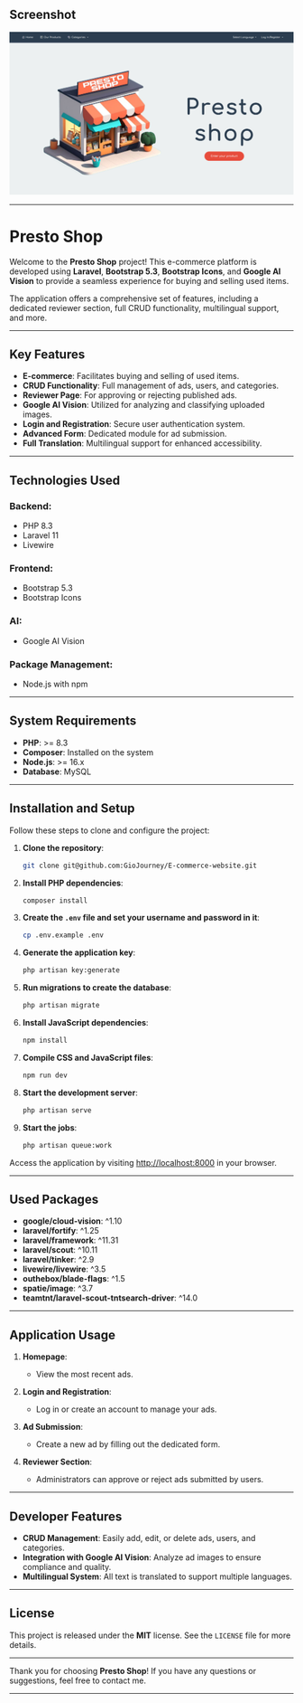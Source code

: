 ## Screenshot

![alt text](PrestoShop-1.png)

---
# Presto Shop

Welcome to the **Presto Shop** project! This e-commerce platform is developed using **Laravel**, **Bootstrap 5.3**, **Bootstrap Icons**, and **Google AI Vision** to provide a seamless experience for buying and selling used items.

The application offers a comprehensive set of features, including a dedicated reviewer section, full CRUD functionality, multilingual support, and more.

---

## Key Features

- **E-commerce**: Facilitates buying and selling of used items.
- **CRUD Functionality**: Full management of ads, users, and categories.
- **Reviewer Page**: For approving or rejecting published ads.
- **Google AI Vision**: Utilized for analyzing and classifying uploaded images.
- **Login and Registration**: Secure user authentication system.
- **Advanced Form**: Dedicated module for ad submission.
- **Full Translation**: Multilingual support for enhanced accessibility.

---

## Technologies Used

### Backend:
- PHP 8.3
- Laravel 11
- Livewire

### Frontend:
- Bootstrap 5.3
- Bootstrap Icons

### AI:
- Google AI Vision

### Package Management:
- Node.js with npm

---

## System Requirements

- **PHP**: >= 8.3
- **Composer**: Installed on the system
- **Node.js**: >= 16.x
- **Database**: MySQL

---

## Installation and Setup

Follow these steps to clone and configure the project:

1. **Clone the repository**:
   ```bash
   git clone git@github.com:GioJourney/E-commerce-website.git
   ```

2. **Install PHP dependencies**:
   ```bash
   composer install
   ```

3. **Create the `.env` file and set your username and password in it**:
   ```bash
   cp .env.example .env
   ```

4. **Generate the application key**:
   ```bash
   php artisan key:generate
   ```

5. **Run migrations to create the database**:
   ```bash
   php artisan migrate
   ```

6. **Install JavaScript dependencies**:
   ```bash
   npm install
   ```

7. **Compile CSS and JavaScript files**:
   ```bash
   npm run dev
   ```

8. **Start the development server**:
   ```bash
   php artisan serve
   ```
9. **Start the jobs**:
   ```bash
   php artisan queue:work
   ```

Access the application by visiting [http://localhost:8000](http://localhost:8000) in your browser.

---

## Used Packages

- **google/cloud-vision**: ^1.10
- **laravel/fortify**: ^1.25
- **laravel/framework**: ^11.31
- **laravel/scout**: ^10.11
- **laravel/tinker**: ^2.9
- **livewire/livewire**: ^3.5
- **outhebox/blade-flags**: ^1.5
- **spatie/image**: ^3.7
- **teamtnt/laravel-scout-tntsearch-driver**: ^14.0

---

## Application Usage

1. **Homepage**:
   - View the most recent ads.

2. **Login and Registration**:
   - Log in or create an account to manage your ads.

3. **Ad Submission**:
   - Create a new ad by filling out the dedicated form.

4. **Reviewer Section**:
   - Administrators can approve or reject ads submitted by users.

---

## Developer Features

- **CRUD Management**: Easily add, edit, or delete ads, users, and categories.
- **Integration with Google AI Vision**: Analyze ad images to ensure compliance and quality.
- **Multilingual System**: All text is translated to support multiple languages.

---


## License

This project is released under the **MIT** license. See the `LICENSE` file for more details.

---

Thank you for choosing **Presto Shop**! If you have any questions or suggestions, feel free to contact me.

---
